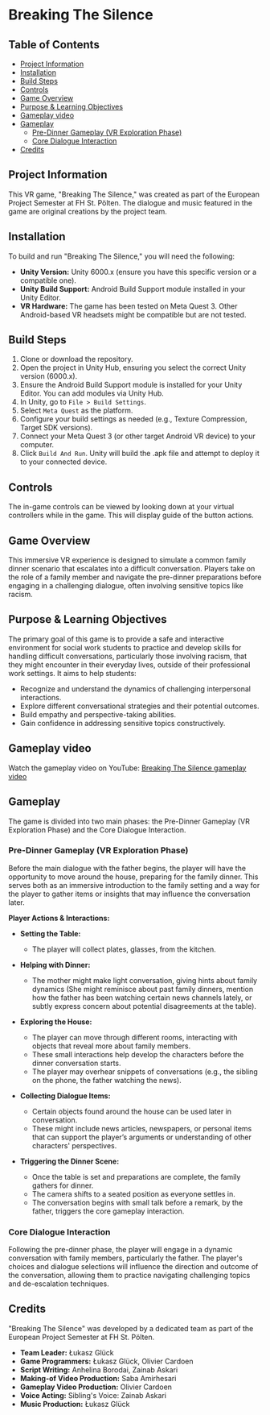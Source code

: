 # Breaking The Silence

## Table of Contents

*   [Project Information](#project-information)
*   [Installation](#installation)
*   [Build Steps](#build-steps)
*   [Controls](#controls)
*   [Game Overview](#game-overview)
*   [Purpose & Learning Objectives](#purpose--learning-objectives)
*   [Gameplay video](#gameplay-video)
*   [Gameplay](#gameplay)
    *   [Pre-Dinner Gameplay (VR Exploration Phase)](#pre-dinner-gameplay-vr-exploration-phase)
    *   [Core Dialogue Interaction](#core-dialogue-interaction)
*   [Credits](#credits)

## Project Information

This VR game, "Breaking The Silence," was created as part of the European Project Semester at FH St. Pölten. The dialogue and music featured in the game are original creations by the project team.

## Installation

To build and run "Breaking The Silence," you will need the following:

*   **Unity Version:** Unity 6000.x (ensure you have this specific version or a compatible one).
*   **Unity Build Support:** Android Build Support module installed in your Unity Editor.
*   **VR Hardware:** The game has been tested on Meta Quest 3. Other Android-based VR headsets might be compatible but are not tested.

## Build Steps

1.  Clone or download the repository.
2.  Open the project in Unity Hub, ensuring you select the correct Unity version (6000.x).
3.  Ensure the Android Build Support module is installed for your Unity Editor. You can add modules via Unity Hub.
4.  In Unity, go to `File > Build Settings`.
5.  Select `Meta Quest` as the platform.
6.  Configure your build settings as needed (e.g., Texture Compression, Target SDK versions).
7.  Connect your Meta Quest 3 (or other target Android VR device) to your computer.
8.  Click `Build And Run`. Unity will build the .apk file and attempt to deploy it to your connected device.

## Controls

The in-game controls can be viewed by looking down at your virtual controllers while in the game. This will display guide of the button actions.

## Game Overview

This immersive VR experience is designed to simulate a common family dinner scenario that escalates into a difficult conversation. Players take on the role of a family member and navigate the pre-dinner preparations before engaging in a challenging dialogue, often involving sensitive topics like racism.

## Purpose & Learning Objectives

The primary goal of this game is to provide a safe and interactive environment for social work students to practice and develop skills for handling difficult conversations, particularly those involving racism, that they might encounter in their everyday lives, outside of their professional work settings. It aims to help students:

*   Recognize and understand the dynamics of challenging interpersonal interactions.
*   Explore different conversational strategies and their potential outcomes.
*   Build empathy and perspective-taking abilities.
*   Gain confidence in addressing sensitive topics constructively.

## Gameplay video

Watch the gameplay video on YouTube: [Breaking The Silence gameplay video](https://youtu.be/Wspm9pFDeZ0)

## Gameplay

The game is divided into two main phases: the Pre-Dinner Gameplay (VR Exploration Phase) and the Core Dialogue Interaction.

### Pre-Dinner Gameplay (VR Exploration Phase)

Before the main dialogue with the father begins, the player will have the opportunity to move around the house, preparing for the family dinner. This serves both as an immersive introduction to the family setting and a way for the player to gather items or insights that may influence the conversation later.

**Player Actions & Interactions:**

*   **Setting the Table:**
    *   The player will collect plates, glasses, from the kitchen.

*   **Helping with Dinner:**
    *   The mother might make light conversation, giving hints about family dynamics (She might reminisce about past family dinners, mention how the father has been watching certain news channels lately, or subtly express concern about potential disagreements at the table).

*   **Exploring the House:**
    *   The player can move through different rooms, interacting with objects that reveal more about family members.
    *   These small interactions help develop the characters before the dinner conversation starts.
    *   The player may overhear snippets of conversations (e.g., the sibling on the phone, the father watching the news).

*   **Collecting Dialogue Items:**
    *   Certain objects found around the house can be used later in conversation.
    *   These might include news articles, newspapers, or personal items that can support the player’s arguments or understanding of other characters' perspectives.

*   **Triggering the Dinner Scene:**
    *   Once the table is set and preparations are complete, the family gathers for dinner.
    *   The camera shifts to a seated position as everyone settles in.
    *   The conversation begins with small talk before a remark, by the father, triggers the core gameplay interaction.

### Core Dialogue Interaction

Following the pre-dinner phase, the player will engage in a dynamic conversation with family members, particularly the father. The player's choices and dialogue selections will influence the direction and outcome of the conversation, allowing them to practice navigating challenging topics and de-escalation techniques.

## Credits

"Breaking The Silence" was developed by a dedicated team as part of the European Project Semester at FH St. Pölten.

*   **Team Leader:** Łukasz Glück
*   **Game Programmers:** Łukasz Glück, Olivier Cardoen
*   **Script Writing:** Anhelina Borodai, Zainab Askari
*   **Making-of Video Production:** Saba Amirhesari
*   **Gameplay Video Production:** Olivier Cardoen
*   **Voice Acting:** Sibling's Voice: Zainab Askari
*   **Music Production:** Łukasz Glück